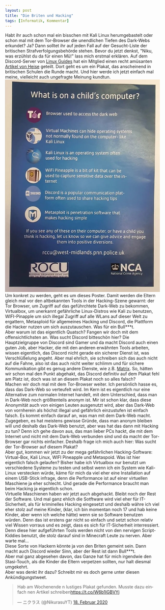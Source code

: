 ```yaml
---
layout: post
title: "Die Briten und Hacking"
tags: [Informatik, Kommentar]
---
```

Habt ihr auch schon mal ein bisschen mit Kali Linux herumgebastelt oder schon mal mit dem Tor-Browser die unendlichen Tiefen des Dark-Webs erkundet? Ja? Dann solltet ihr auf jeden Fall auf der Gesucht-Liste der britischen Strafverfolgungsbeh&ouml;rde stehen.<!--more-->
Bevor du jetzt denkst, "Niku, was erz&uuml;hlst du da f&uuml;r einen M&uuml;!" lass mich erstmal erklären. Auf dem Discord-Server von [Linux Guides](https://www.linuxguides.de/) hat ein Mitglied einen recht am&uuml;santen [Artikel von Heise](https://www.heise.de/security/meldung/l-f-Achtung-Gefaehrliches-Kinderspielzeug-4660771.html) geteilt. Dort geht es um ein Plakat, das anscheinend in britischen Schulen die Runde macht. Und hier werde ich jetzt einfach mal meine, vielleicht auch ungefragte Meinung kundtun.<br>
![Poster](/assets\img\blog\Feb2020\Poster.jpg)<br>
Um konkret zu werden, geht es um dieses Poster. Damit werden die Eltern gleich mal vor den altbekannten Tools in der Hacking-Szene gewarnt: der Tor Browser, um Zugriff auf das gef&uuml;hrchtete Dark-Web zu bekommen, Virtualbox, um unerkannt gef&auml;hrliche Linux-Distros wie Kali zu benutzen, WIFI-Pinapple um sich illegal Zugriff auf alle WLans auf dieser Welt zu ergattern, Metasploid für allgemeines Hacking und Discord, die Plattform die Hacker nutzen um sich auszutauschen. Was für ein Bull&midast;&midast;&midast;t.<br>
Aber warum ist das eigentlich Quatsch? Fangen wir doch mit dem offensichtlichsten an. Was sucht Discord bittesch&ouml;n hier? Die Hauptzielgruppe von Discord sind Gamer und da macht Discord auch einen guten Job, aber Hacker, die mit den anderen erw&auml;hnten Tools arbeiten, wissen eigentlich, das Discord nicht gerade ein sicherer Dienst ist, was Verschl&uuml;&szlig;elung angeht. Aber mal ehrlich, sie schreiben sich das auch nicht auf die Fahne, also ist das auch nicht weiter schlimm und f&uuml;r sichere Kommunikation gibt es genug andere Dienste, wie z.B. [Matrix](https://matrix.org/). So, h&auml;tten wir schon mal den Punkt abgehakt, das Discord definitiv auf dem Plakat fehl am Platz ist, doch was ist an diesem Plakat noch so alles falsch?<br>
Machen wir doch mal mit dem Tor-Browser weiter. Ich pers&ouml;nlich hasse es, dass das Dark-Web so verteufelt wird. Im Kern ist es eigentlich nur eine Alternative zum normalen Internet handelt, mit dem Unterschied, dass man in Dark-Web noch gr&ouml;&szlig;tenteils anonym ist. Mir ist schon klar, dass diese Anonymit&auml;t auch von einigen Leuten ausgenutzt wird, aber das Dark-Web von vornherein als h&ouml;chst illegal und gef&auml;hrlich einzustufen ist einfach falsch. Es kommt einfach darauf an, was man mit dem Dark-Web macht. Zugegeben, es hat meistens gewisse Gr&uuml;nde, dass man anonym bleiben will und deshalb das Dark-Web benutzt, aber was hat das dann mit Hacking zu tun? Denn ich gehe davon aus, das man lieber PCs hackt, die mit dem Internet und nicht mit dem Dark-Web verbunden sind und da macht der Tor-Browser gar nichts einfacher. Deshalb frage ich mich auch hier: Was sucht der Tor-Browser auf diesem Plakat?<br>
Aber gut, kommen wir jetzt zu der mega gefährlichen Hacking-Software: Virtual-Box, Kali Linux, WIFI Pineapple und Metaspoid. Was ist hier eigentlich falsch gelaufen? Bisher habe ich Virtualbox nur benutzt um verschiedene Systeme zu testen und selbst wenn ich ein System wie Kali-Linux verstecken w&uuml;rde, k&auml;me f&uuml;r mich da viel eher eine Installation auf einem USB-Stick infrage, denn die Performance ist auf einer virtuellen Maschiene ja eher schlecht. Und gerade die Performance braucht man beim Hacking ja eigentlich schon.<br>
Virtuelle Maschienen haben wir jetzt auch abgehackt. Bleibt noch der Rest der Software. Und mal ganz ehlich die Sotftware wird viel eher f&uuml;r IT-Sicherheit, als f&uuml;r kriminelles Hacking eingesetzt und deshalb w&auml;hre ich viel eher stolz auf meine Kinder, (klar, ich bin momentan noch 17 und hab keine Kinder, aber wenn ich welche hätte) wenn sie so Software benutzen w&uuml;rden. Denn das ist erstens gar nicht so einfach und setzt schon relativ viel Wissen vorraus und es zeigt, dass es sich f&uuml;r IT-Sicherheit interressiert. Denn diese hier aufgef&uuml;hrten Tools werden nicht von den nervigen Script-Kiddies benutzt, die stolz darauf sind in Minecraft Leute zu nerven. Aber warte mal...<br>
Diese Sorte von Hackern könnte ja von den Briten gemeint sein. Dann macht auch Discord wieder Sinn, aber der Rest ist dann Bull&midast;&midast;&midast;t.<br>
Aber mal ganz abgesehen davon, das Ganze hat f&uuml;r mich irgendwie den Stasi-Touch, als die Kinder die Eltern verpetzen sollten, nur halt diesmal umgekehrt.<br>
Aber was denkt ihr dazu? Schreibt mir es doch gerne unter diesen Ank&uuml;ndigungstweet.
<blockquote class="twitter-tweet" data-lang="de"><p lang="de" dir="ltr">Hab am Wochenende n lustiges Plakat gefunden. Musste dazu einfach nen Artikel schreiben<a href="https://t.co/W6b1IGBVYj">https://t.co/W6b1IGBVYj</a></p>&mdash; ニクラス (@NikurasuYT) <a href="https://twitter.com/NikurasuYT/status/1229813517622169600?ref_src=twsrc%5Etfw">18. Februar 2020</a></blockquote> <script async src="https://platform.twitter.com/widgets.js" charset="utf-8"></script> 